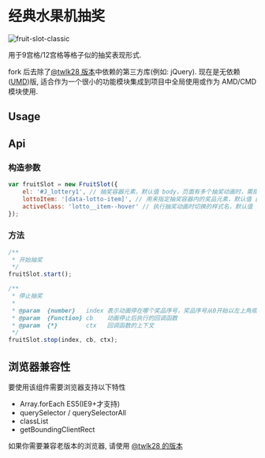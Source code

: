 # 经典水果机抽奖
![fruit-slot-classic](http://ufologist.github.io/fruit-slot/fruit-slot-classic.png)

用于9宫格/12宫格等格子似的抽奖表现形式.

fork 后去除了[@twlk28 版本](https://github.com/duowan/lottery)中依赖的第三方库(例如: jQuery). 现在是无依赖([UMD](https://github.com/umdjs/umd))版, 适合作为一个很小的功能模块集成到项目中全局使用或作为 AMD/CMD 模块使用.

## Usage


## Api

### 构造参数
```javascript
var fruitSlot = new FruitSlot({
    el: '#J_lottery1', // 抽奖容器元素，默认值 body，页面有多个抽奖动画时，需指定
    lottoItem: '[data-lotto-item]', // 用来指定抽奖容器内的奖品元素，默认值 [data-lotto-item]
    activeClass: 'lotto__item--hover' // 执行抽奖动画时切换的样式名，默认值 lotto__item--hover
});
```

### 方法
```javascript
/**
 * 开始抽奖
 */
fruitSlot.start();

/**
 * 停止抽奖
 * 
 * @param  {number}   index 表示动画停在哪个奖品序号，奖品序号从0开始以左上角顺时针排列
 * @param  {Function} cb    动画停止后执行的回调函数
 * @param  {*}        ctx   回调函数的上下文
 */
fruitSlot.stop(index, cb, ctx);
```

## 浏览器兼容性
要使用该组件需要浏览器支持以下特性
* Array.forEach ES5(IE9+才支持)
* querySelector / querySelectorAll
* classList
* getBoundingClientRect

如果你需要兼容老版本的浏览器, 请使用 [@twlk28 的版本](https://github.com/duowan/lottery)